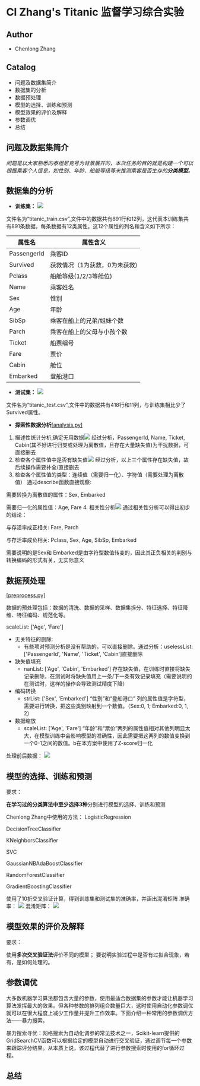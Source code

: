 # Cl Zhang's Titanic 监督学习综合实验
## Author
* Chenlong Zhang
## Catalog
* 问题及数据集简介
* 数据集的分析
* 数据预处理
* 模型的选择、训练和预测
* 模型效果的评价及解释
* 参数调优
* 总结
## 问题及数据集简介
_问题是以大家熟悉的泰坦尼克号为背景展开的，本次任务的目的就是构建一个可以根据乘客个人信息，如性别、年龄、船舱等级等来推测乘客是否生存的**分类模型**。_
## 数据集的分析
* **训练集：**
![](src/img/train_dataset.jpg)

文件名为“titanic_train.csv”,文件中的数据共有891行和12列，这代表本训练集共有891条数据，每条数据有12类属性。这12个属性的列名和含义如下所示：

| 属性名 | 属性含义 |
|----|----|
|PassengerId|乘客ID|
|Survived|获救情况（1为获救，0为未获救)|
|Pclass|船舱等级(1/2/3等舱位)|
|Name|乘客姓名|
|Sex|性别|
|Age|年龄|
|SibSp|乘客在船上的兄弟/姐妹个数|
|Parch|乘客在船上的父母与小孩个数|
|Ticket|船票编号|
|Fare|票价|
|Cabin|舱位|
|Embarked|登船港口|


* **测试集：**
![](src/img/test_dataset.jpg)

文件名为“titanic_test.csv”,文件中的数据共有418行和11列，与训练集相比少了Survived属性。

* **探索性数据分析**[[analysis.py]](analysis.py)
1. 描述性统计分析,确定无用数据![](src/img/analysis1.png)
经过分析，PassengerId, Name, Ticket, Cabin(其不好进行归类或处理为离散值，且存在大量缺失值)为干扰数据，可直接删去
2. 检查各个属性值中是否有缺失值![](src/img/check_nan.jpg)
经过分析，以上三个属性存在缺失值，故后续操作需要补全/直接删去
3. 检查各个属性值的类型：连续值（需要归一化）、字符值（需要处理为离散值）
通过describe函数直接观察:

需要转换为离散值的属性：Sex, Embarked

需要归一化的属性值：Age, Fare
4. 相关性分析![](src/img/heatmap.png)
通过相关性分析可以得出初步的结论：

与存活率成正相关: Fare, Parch

与存活率成负相关: Pclass, Sex, Age, SibSp, Embarked

需要说明的是Sex和 Embarked是由字符型数值转变的，因此其正负相关的判别与转换编码的形式有关，无实际意义
## 数据预处理
[[preprocess.py]](preprocess.py)

数据的预处理包括：数据的清洗、数据的采样、数据集拆分、特征选择、特征降维、特征编码、规范化等。

scaleList: ['Age', 'Fare'] 

* 无关特征的删除:
    * 有些项对预测分析是没有帮助的，可以直接删除。通过分析：uselessList: ['PassengerId', 'Name', 'Ticket', 'Cabin']直接删除 
* 缺失值填充
    * nanList: ['Age', 'Cabin', 'Embarked'] 存在缺失值，在训练时直接将缺失记录删除，在测试时将缺失值用上一条/下一条有效记录填充（需要说明的在测试时，这样的操作会导致测试精度下降）
* 编码转换
    * strList: ['Sex', 'Embarked'] “性别”和“登船港口” 列的属性值是字符型，需要进行转换，把这些类别映射到一个数值。（Sex:0, 1; Embarked:0, 1, 2）
* 数据缩放
    * scaleList: ['Age', 'Fare'] “年龄”和“票价”两列的属性值相对其他列明显太大，在模型训练中会影响模型的准确性，因此需要把这两列的数值变换到一个0-1之间的数值。b在本方案中使用了Z-score归一化

处理前后数据：
![](src/img/process.jpg)
## 模型的选择、训练和预测

要求：

**在学习过的分类算法中至少选择3种**分别进行模型的选择、训练和预测

Chenlong Zhang中使用的方法：
LogisticRegression

DecisionTreeClassifier

KNeighborsClassifier 

SVC

GaussianNBAdaBoostClassifier

RandomForestClassifier

GradientBoostingClassifier

使用了10折交叉验证计算，得到训练集和测试集的准确率，并画出混淆矩阵
准确率：
![](src/img/model_result.jpg)
混淆矩阵：
![](src/img/confusion_matrix.png)
## 模型效果的评价及解释

要求：

使用**多次交叉验证法**评价不同的模型；
要说明实验过程中是否有过拟合现象，若有，是如何处理的。


## 参数调优

大多数机器学习算法都包含大量的参数，使用最适合数据集的参数才能让机器学习算法发挥最大的效果。但各种参数的排列组合数量巨大，这时使用自动化参数调优就可以在很大程度上减少工作量并提升工作效率。下面介绍一种常用的参数调优方法——暴力搜索。

暴力搜索寻优：网格搜索为自动化调参的常见技术之一，Scikit-learn提供的GridSearchCV函数可以根据给定的模型自动进行交叉验证，通过调节每一个参数来跟踪评分结果。从本质上说，该过程代替了进行参数搜索时使用的for循环过程。

## 总结

